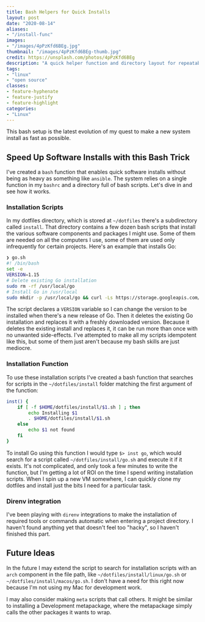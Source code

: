 ```yaml
---
title: Bash Helpers for Quick Installs
layout: post
date: "2020-08-14"
aliases: 
- "/install-func"
images: 
- "/images/4pPzKfd6BEg.jpg"
thumbnail: "/images/4pPzKfd6BEg-thumb.jpg"
credit: https://unsplash.com/photos/4pPzKfd6BEg
description: "A quick helper function and directory layout for repeatable software installs."
tags:
- "linux"
- "open source"
classes:
- feature-hyphenate
- feature-justify
- feature-highlight
categories:
- "Linux"
---
```




This bash setup is the latest evolution of my quest to make a new system install as fast as possible.
<!-- more -->

## Speed Up Software Installs with this Bash Trick

I've created a `bash` function that enables quick software installs without being as heavy as something like `ansible`. The system relies on a single function in my `bashrc` and a directory full of bash scripts. Let's dive in and see how it works.

### Installation Scripts

In my dotfiles directory, which is stored at `~/dotfiles` there's a subdirectory called `install`. That directory contains a few dozen bash scripts that install the various software components and packages I might use. Some of them are needed on all the computers I use, some of them are used only infrequently for certain projects. Here's an example that installs Go:

```bash
❯ go.sh 
#! /bin/bash
set -e
VERSION=1.15
# Delete existing Go installation
sudo rm -rf /usr/local/go
# Install Go in /usr/local
sudo mkdir -p /usr/local/go && curl -Ls https://storage.googleapis.com/golang/go$VERSION.linux-amd64.tar.gz | sudo tar xvzf - -C /usr/local/go --strip-components=1
```

The script declares a `VERSION` variable so I can change the version to be installed when there's a new release of Go. Then it deletes the existing Go installation and replaces it with a freshly downloaded version. Because it deletes the existing install and replaces it, it can be run more than once with no unwanted side-effects. I've attempted to make all my scripts idempotent like this, but some of them just aren't because my bash skills are just mediocre.

### Installation Function

To use these installation scripts I've created a bash function that searches for scripts in the `~/dotfiles/install` folder matching the first argument of the function:

```bash
inst() {
	if [ -f $HOME/dotfiles/install/$1.sh ] ; then
		echo Installing $1
		. $HOME/dotfiles/install/$1.sh	
	else
		echo $1 not found
	fi
}
```

To install Go using this function I would type `$> inst go`, which would search for a script called `~/dotfiles/install/go.sh` and execute it if it exists. It's not complicated, and only took a few minutes to write the function, but I'm getting a lot of ROI on the time I spend writing installation scripts. When I spin up a new VM somewhere, I can quickly clone my dotfiles and install just the bits I need for a particular task.

### Direnv integration

I've been playing with `direnv` integrations to make the installation of required tools or commands automatic when entering a project directory. I haven't found anything yet that doesn't feel too "hacky", so I haven't finished this part.


## Future Ideas

In the future I may extend the script to search for installation scripts with an `arch` component in the file path, like `~/dotfiles/install/linux/go.sh` or `~/dotfiles/install/macos/go.sh`.  I don't have a need for this right now because I'm not using my Mac for development work.

I may also consider making `meta` scripts that call others. It might be similar to installing a Development metapackage, where the metapackage simply calls the other packages it wants to wrap. 




